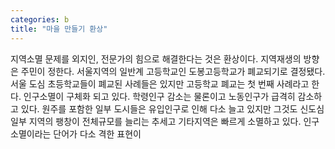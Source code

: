 ```yaml
---
categories: b
title: "마을 만들기 환상"
---
```

지역소멸 문제를 외지인, 전문가의 힘으로 해결한다는 것은 환상이다. 지역재생의 방향은 주민이 정한다. 서울지역의 일반계 고등학교인 도봉고등학교가 폐교되기로 결정됐다. 서울 도심 초등학교들이 폐교된 사례들은 있지만 고등학교 폐교는 첫 번째 사례라고 한다. 인구소멸이 구체화 되고 있다. 학령인구 감소는 물론이고 노동인구가 급격히 감소하고 있다. 원주를 포함한 일부 도시들은 유입인구로 인해 다소 늘고 있지만 그것도 신도심 일부 지역의 팽창이 전체규모를 늘리는 추세고 기타지역은 빠르게 소멸하고 있다. 인구소멸이라는 단어가 다소 격한 표현이